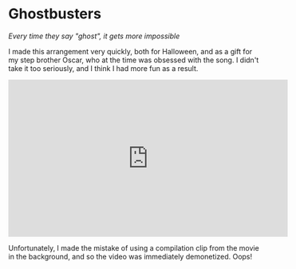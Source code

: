 # Ghostbusters

*Every time they say "ghost", it gets more impossible*

I made this arrangement very quickly, both for Halloween, and as a gift for my step brother Oscar, who at the time was obsessed with the song. I didn't take it too seriously, and I think I had more fun as a result.

<iframe width="560" height="315" src="https://www.youtube.com/embed/sT_j1f_VaRg?si=M4plpJwvWcVUiNNg" title="YouTube video player" frameborder="0" allow="accelerometer; autoplay; clipboard-write; encrypted-media; gyroscope; picture-in-picture; web-share" referrerpolicy="strict-origin-when-cross-origin" allowfullscreen></iframe>

Unfortunately, I made the mistake of using a compilation clip from the movie in the background, and so the video was immediately demonetized. Oops!